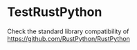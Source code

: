# TestRustPython
Check the standard library compatibility of https://github.com/RustPython/RustPython

